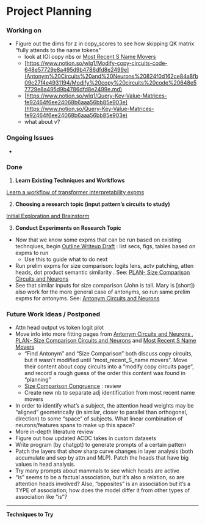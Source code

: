 # Project Planning

### Working on

- Figure out the dims for z in copy_scores to see how skipping QK matrix “fully attends to the name tokens”
    - look at IOI copy nbs or [Most Recent S Name Movers](Most%20Recent%20S%20Name%20Movers%20a72ccc6fdccc4e4baa78251399fdd2d7.md)
    - [https://www.notion.so/wlg1/Modify-copy-circuits-code-648e57729e8a495d9b4786dfd8e2499e](Antonym%20Circuits%20and%20Neurons%20824f0d162ce84a8fb09c27f4e4931194/Modify%20copy%20circuits%20code%20648e57729e8a495d9b4786dfd8e2499e.md)
    - [https://www.notion.so/wlg1/Query-Key-Value-Matrices-fe92464f6ee24068b6aaa56bb85e903e](https://www.notion.so/Query-Key-Value-Matrices-fe92464f6ee24068b6aaa56bb85e903e)
    - what about v?

### Ongoing Issues

- 

### Done

1) **Learn Existing Techniques and Workflows**

[Learn a workflow of transformer interpretability expms](Project%20Planning%20821fd0c71f4d4a44b5f7b240725c5547/Learn%20a%20workflow%20of%20transformer%20interpretability%20e%2055b5218ed69840b4b15da2070c413538.md)

2) **************************************************Choosing a research topic (input pattern’s circuits to study)**************************************************

[Initial Exploration and Brainstorm](Project%20Planning%20821fd0c71f4d4a44b5f7b240725c5547/Initial%20Exploration%20and%20Brainstorm%2006eb3b02c5684ef88cb6f64881f8a44f.md)

3) **Conduct Experiments on Research Topic**

- Now that we know some expms that can be run based on existing technqiues, begin [Outline Writeup Draft](Outline%20Writeup%20Draft%2096f5c9785c684e359a76ecb09d264875.md) : list secs, figs, tables based on expms to run
    - Use this to guide what to do next
- Run prelim expms for size comparison: logits lens, actv patching, atten heads, dot product semantic similarity . See: [PLAN- Size Comparison Circuits and Neurons](PLAN-%20Size%20Comparison%20Circuits%20and%20Neurons%201111d95ef57b4131b259ef88363f3010.md)
- See that similar inputs for size comparison (John is tall. Mary is [short]) also work for the more general case of antonyms, so run same prelim expms for antonyms. See: [Antonym Circuits and Neurons ](Antonym%20Circuits%20and%20Neurons%20824f0d162ce84a8fb09c27f4e4931194.md)

### Future Work Ideas / Postponed

- Attn head output vs token logit plot
- Move info into more fitting pages from [Antonym Circuits and Neurons ](Antonym%20Circuits%20and%20Neurons%20824f0d162ce84a8fb09c27f4e4931194.md), [PLAN- Size Comparison Circuits and Neurons](PLAN-%20Size%20Comparison%20Circuits%20and%20Neurons%201111d95ef57b4131b259ef88363f3010.md) and [Most Recent S Name Movers](Most%20Recent%20S%20Name%20Movers%20a72ccc6fdccc4e4baa78251399fdd2d7.md)
    - “Find Antonym” and “Size Comparison” both discuss copy circuits, but it wasn’t modified until “most_recent_S_name movers”. Move their content about copy circuits into a “modify copy circuits page”, and record a rough guess of the order this content was found in “planning”
    - [Size Comparison Congruence](PLAN-%20Size%20Comparison%20Circuits%20and%20Neurons%201111d95ef57b4131b259ef88363f3010/Size%20Comparison%20Congruence%20e94368b6a22a4e9e9d0d444b3c5972e5.md) : review
    - Create new nb to separate adj identification from most recent name movers
- In order to identify what’s a subject, the attention head weights may be “aligned” geometrically (in similar, closer to parallel than orthogonal, direction) to some “space” of subjects. What linear combination of neurons/features spans to make up this space?
- More in-depth literature review
- Figure out how updated ACDC takes in custom datasets
- Write program (by chatgpt) to generate prompts of a certain pattern
- Patch the layers that show sharp curve changes in layer analysis (both accumulate and sep by attn and MLP). Patch the heads that have big values in head analysis.
- Try many prompts about mammals to see which heads are active
- “is” seems to be a factual association, but it’s also a relation, so are attention heads involved? Also, “opposites” is an association but it’s a TYPE of association; how does the model differ it from other types of association like “is”?

---

**Techniques to Try**